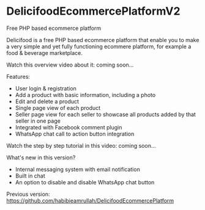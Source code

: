 # DelicifoodEcommercePlatformV2
Free PHP based ecommerce platform

Delicifood is a free PHP based ecommerce platform that enable you to make a very simple and yet fully functioning ecommere platform, for example a food & beverage marketplace.

Watch this overview video about it: coming soon...

Features:
- User login & registration
- Add a product with basic information, including a photo
- Edit and delete a product
- Single page view of each product
- Seller page view for each seller to showcase all products added by that seller in one page
- Integrated with Facebook comment plugin
- WhatsApp chat call to action button integration

Watch the step by step tutorial in this video: coming soon...

What's new in this version?
- Internal messaging system with email notification
- Built in chat
- An option to disable and disable WhatsApp chat button

Previous version: https://github.com/habibieamrullah/DelicifoodEcommercePlatform
